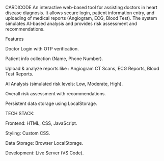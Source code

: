 CARDICODE
An interactive web-based tool for assisting doctors in heart disease diagnosis. It allows secure login, patient information entry, and uploading of medical reports (Angiogram, ECG, Blood Test). The system simulates AI-based analysis and provides risk assessment and recommendations.

Features

Doctor Login with OTP verification.

Patient info collection (Name, Phone Number).

Upload & analyze reports like : Angiogram CT Scans, ECG Reports, Blood Test Reports.

AI Analysis (simulated risk levels: Low, Moderate, High).

Overall risk assessment with recommendations.

Persistent data storage using LocalStorage.

TECH STACK:

Frontend: HTML, CSS, JavaScript.

Styling: Custom CSS.

Data Storage: Browser LocalStorage.

Development: Live Server (VS Code).
